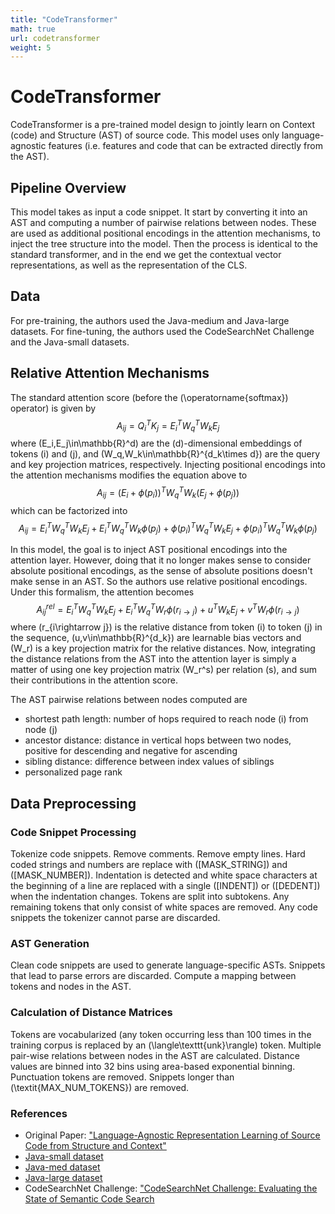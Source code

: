 ```yaml
---
title: "CodeTransformer"
math: true
url: codetransformer
weight: 5
---
```


# CodeTransformer

CodeTransformer is a pre-trained model design to jointly learn on Context (code) and Structure (AST) of source code. This model uses only language-agnostic features (i.e. features and code that can be extracted directly from the AST).

## Pipeline Overview
This model takes as input a code snippet. It start by converting it into an AST and computing a number of pairwise relations between nodes. These are used as additional positional encodings in the attention mechanisms, to inject the tree structure into the model. Then the process is identical to the standard transformer, and in the end we get the contextual vector representations, as well as the representation of the CLS.

## Data

For pre-training, the authors used the Java-medium and Java-large datasets. For fine-tuning, the authors used the CodeSearchNet Challenge and the Java-small datasets.

## Relative Attention Mechanisms

The standard attention score (before the \(\operatorname{softmax}\) operator) is given by
$$
A_{ij} = Q_i^TK_j=E_i^TW_q^TW_kE_j
$$
where \(E_i,E_j\in\mathbb{R}^d\) are the \(d\)-dimensional embeddings of tokens \(i\) and \(j\), and \(W_q,W_k\in\mathbb{R}^{d_k\times d}\) are the query and key projection matrices, respectively. Injecting positional encodings into the attention mechanisms modifies the equation above to
$$
A_{ij}=(E_i+\phi(p_i))^TW_q^TW_k(E_j+\phi(p_j))
$$
which can be factorized into
$$
A_{ij}=E_i^TW_q^TW_kE_j+E_i^TW_q^TW_k\phi(p_j)+\phi(p_i)^TW_q^TW_kE_j+\phi(p_i)^TW_q^TW_k\phi(p_j)
$$

In this model, the goal is to inject AST positional encodings into the attention layer. However, doing that it no longer makes sense to consider absolute positional encodings, as the sense of absolute positions doesn't make sense in an AST. So the authors use relative positional encodings. Under this formalism, the attention becomes
$$
A_{ij}^{rel}=E_i^TW_q^TW_kE_j+E_i^TW_q^TW_r\phi(r_{i\rightarrow j})+u^TW_kE_j+v^TW_r\phi(r_{i\rightarrow j})
$$
where \(r_{i\rightarrow j}\) is the relative distance from token \(i\) to token \(j\) in the sequence, \(u,v\in\mathbb{R}^{d_k}\) are learnable bias vectors and \(W_r\) is a key projection matrix for the relative distances. Now, integrating the distance relations from the AST into the attention layer is simply a matter of using one key projection matrix \(W_r^s\) per relation \(s\), and sum their contributions in the attention score.

The AST pairwise relations between nodes computed are
- shortest path length: number of hops required to reach node \(i\) from node \(j\)
- ancestor distance: distance in vertical hops between two nodes, positive for descending and negative for ascending
- sibling distance: difference between index values of siblings
- personalized page rank

## Data Preprocessing
### Code Snippet Processing
Tokenize code snippets. Remove comments. Remove empty lines. Hard coded strings and numbers are replace with \([MASK\_STRING]\) and \([MASK\_NUMBER]\). Indentation is detected and white space characters at the beginning of a line are replaced with a single \([INDENT]\) or \([DEDENT]\) when the indentation changes. Tokens are split into subtokens.  Any remaining tokens that only consist of white spaces are removed. Any code snippets the tokenizer cannot parse are discarded. 

### AST Generation

Clean code snippets are used to generate language-specific ASTs. Snippets that lead to parse errors are discarded. Compute a mapping between tokens and nodes in the AST.

### Calculation of Distance Matrices

Tokens are vocabularized (any token occurring less than 100 times in the training corpus is replaced by an \(\langle\texttt{unk}\rangle\) token. Multiple pair-wise relations between nodes in the AST are calculated. Distance values are binned into 32 bins using area-based exponential binning. Punctuation tokens are removed. Snippets longer than \(\textit{MAX\_NUM\_TOKENS}\) are removed.


### References
- Original Paper: ["Language-Agnostic Representation Learning of Source Code from Structure and Context"](https://arxiv.org/abs/2103.11318)
- [Java-small dataset](https://s3.amazonaws.com/code2seq/datasets/java-small.tar.gz)
- [Java-med dataset](https://s3.amazonaws.com/code2seq/datasets/java-med.tar.gz)
- [Java-large dataset](\url{https://s3.amazonaws.com/code2seq/datasets/java-large.tar.gz)
- CodeSearchNet Challenge: ["CodeSearchNet Challenge: Evaluating the State of Semantic Code Search](https://arxiv.org/abs/1909.09436)